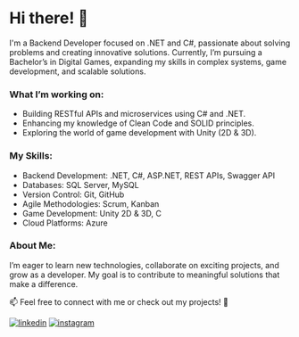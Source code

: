 # Hi there! 👋
I'm a Backend Developer focused on .NET and C#, passionate about solving problems and creating innovative solutions. Currently, I’m pursuing a Bachelor’s in Digital Games, expanding my skills in complex systems, game development, and scalable solutions.

### What I’m working on:
- Building RESTful APIs and microservices using C# and .NET.
- Enhancing my knowledge of Clean Code and SOLID principles.
- Exploring the world of game development with Unity (2D & 3D).

### My Skills:
- Backend Development: .NET, C#, ASP.NET, REST APIs, Swagger API
- Databases: SQL Server, MySQL
- Version Control: Git, GitHub
- Agile Methodologies: Scrum, Kanban
- Game Development: Unity 2D & 3D, C
- Cloud Platforms: Azure

### About Me:
I’m eager to learn new technologies, collaborate on exciting projects, and grow as a developer. My goal is to contribute to meaningful solutions that make a difference.

📫 Feel free to connect with me or check out my projects! 🚀

[![linkedin](https://img.shields.io/badge/linkedin-000?style=for-the-badge&logo=linkedin&logoColor=blue)](https://www.linkedin.com/in/andre-gorzoni/) [![instagram](https://img.shields.io/badge/instagram-000?style=for-the-badge&logo=instagram&logoColor=blue)](https://www.instagram.com/andregorzoni)
